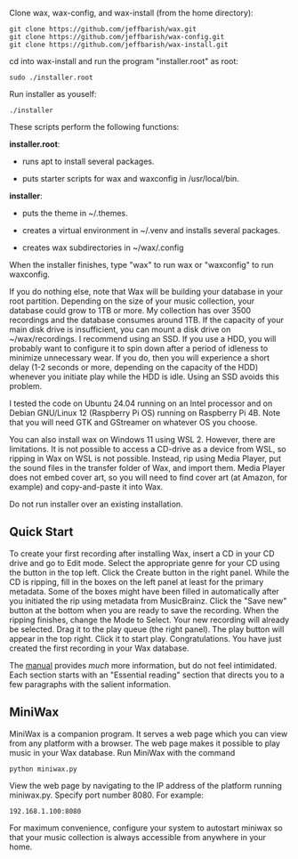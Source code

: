 Clone wax, wax-config, and wax-install (from the home directory):

    git clone https://github.com/jeffbarish/wax.git
    git clone https://github.com/jeffbarish/wax-config.git
    git clone https://github.com/jeffbarish/wax-install.git

cd into wax-install and run the program "installer.root" as root:

    sudo ./installer.root

Run installer as youself:

    ./installer

These scripts perform the following functions:

**installer.root**:

- runs apt to install several packages. 

- puts starter scripts for wax and waxconfig in /usr/local/bin.

**installer**:

- puts the theme in ~/.themes.

- creates a virtual environment in ~/.venv and installs several packages.

- creates wax subdirectories in ~/wax/.config

When the installer finishes, type "wax" to run wax or "waxconfig" to run waxconfig.

If you do nothing else, note that Wax will be building your database in your root partition. Depending on the size of your music collection, your database could grow to 1TB or more. My collection has over 3500 recordings and the database consumes around 1TB. If the capacity of your main disk drive is insufficient, you can mount a disk drive on ~/wax/recordings. I recommend using an SSD. If you use a HDD, you will probably want to configure it to spin down after a period of idleness to minimize unnecessary wear. If you do, then you will experience a short delay (1-2 seconds or more, depending on the capacity of the HDD) whenever you initiate play while the HDD is idle. Using an SSD avoids this problem.

I tested the code on Ubuntu 24.04 running on an Intel processor and on Debian GNU/Linux 12 (Raspberry Pi OS) running on Raspberry Pi 4B. Note that you will need GTK and GStreamer on whatever OS you choose.

You can also install wax on Windows 11 using WSL 2. However, there are limitations. It is not possible to access a CD-drive as a device from WSL, so ripping in Wax on WSL is not possible. Instead, rip using Media Player, put the sound files in the transfer folder of Wax, and import them. Media Player does not embed cover art, so you will need to find cover art (at Amazon, for example) and copy-and-paste it into Wax.

Do not run installer over an existing installation.

Quick Start
-----------

To create your first recording after installing Wax, insert a CD in your CD drive and go to Edit mode. Select the appropriate genre for your CD using the button in the top left. Click the Create button in the right panel. While the CD is ripping, fill in the boxes on the left panel at least for the primary metadata. Some of the boxes might have been filled in automatically after you initiated the rip using metadata from MusicBrainz. Click the "Save new" button at the bottom when you are ready to save the recording. When the ripping finishes, change the Mode to Select. Your new recording will already be selected. Drag it to the play queue (the right panel). The play button will appear in the top right. Click it to start play. Congratulations. You have just created the first recording in your Wax database.

The [manual](https://wax-manual.readthedocs.io/en/latest/introduction.html) provides *much* more information, but do not feel intimidated. Each section starts with an "Essential reading" section that directs you to a few paragraphs with the salient information.

MiniWax
-------

MiniWax is a companion program. It serves a web page which you can view from any platform with a browser. The web page makes it possible to play music in your Wax database. Run MiniWax with the command

    python miniwax.py

View the web page by navigating to the IP address of the platform running miniwax.py. Specify port number 8080. For example:

    192.168.1.100:8080

For maximum convenience, configure your system to autostart miniwax so that your music collection is always accessible from anywhere in your home.

